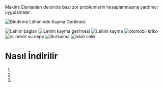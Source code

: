 
Makine Elemanları dersinde bazı zor problemlerin hesaplanmasına yardımcı uygulamalar.

![Bindirme Lehiminde Kayma Gerilmesi](https://user-images.githubusercontent.com/69681817/110253567-180c0a00-7f9c-11eb-8b2b-b17c3c15445e.png)

![Lehim bagları](https://user-images.githubusercontent.com/69681817/110253614-50134d00-7f9c-11eb-8c00-cb9942a0349b.png)
![Lehim kayma gerilmesi](https://user-images.githubusercontent.com/69681817/110253616-50abe380-7f9c-11eb-98ba-a8fb88a8c345.png)
![Lehim kayma](https://user-images.githubusercontent.com/69681817/110253618-54d80100-7f9c-11eb-8cbc-22df7133b049.png)
![otomobil kriko](https://user-images.githubusercontent.com/69681817/110253623-57d2f180-7f9c-11eb-89e5-9ec5a5aa3913.png)
![silindirik su depo](https://user-images.githubusercontent.com/69681817/110253626-599cb500-7f9c-11eb-91fd-e91cdc86a9ea.png)
![Burkulma](https://user-images.githubusercontent.com/69681817/110253627-5bff0f00-7f9c-11eb-922f-2472c0871e17.png)
![islah celik](https://user-images.githubusercontent.com/69681817/110253631-5ef9ff80-7f9c-11eb-9d66-a0cd1502d2fd.png)

# Nasıl İndirilir
1.
2.
3.
